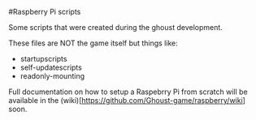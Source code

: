 #Raspberry Pi scripts


Some scripts that were created during the ghoust development.

These files are NOT the game itself but things like:
- startupscripts
- self-updatescripts
- readonly-mounting


Full documentation on how to setup a Raspebrry Pi from scratch will be available in the (wiki)[https://github.com/Ghoust-game/raspberry/wiki] soon.
